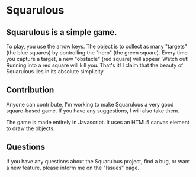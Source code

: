 Squarulous
==========

Squarulous is a simple game.
-----------------------------------

To play, you use the arrow keys. The object is to collect as many "targets" (the blue squares) by controlling the "hero" (the green square). 
Every time you capture a target, a new "obstacle" (red square) will appear. Watch out! Running into a red square will kill you. That's it!
I claim that the beauty of Squarulous lies in its absolute simplicity.

Contribution
------------
Anyone can contribute, I'm working to make Squarulous a very good square-based game. If you have any suggestions, I will also take them.

The game is made entirely in Javascript. It uses an HTML5 canvas element to draw the objects.

Questions
---------
If you have any questions about the Squarulous project, find a bug, or want a new feature, please inform me on the "Issues" page.
